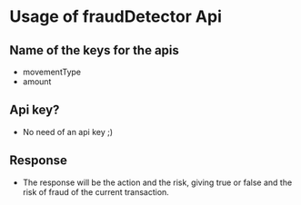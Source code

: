 # Usage of fraudDetector Api
## Name of the keys for the apis

* movementType
* amount

## Api key?

*  No need of an api key ;)

## Response

* The response will be the action and the risk, giving true or false and the risk of fraud of the current transaction.
